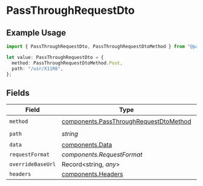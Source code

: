 # PassThroughRequestDto

## Example Usage

```typescript
import { PassThroughRequestDto, PassThroughRequestDtoMethod } from "@panora/sdk/models/components";

let value: PassThroughRequestDto = {
  method: PassThroughRequestDtoMethod.Post,
  path: "/usr/X11R6",
};
```

## Fields

| Field                                                                                            | Type                                                                                             | Required                                                                                         | Description                                                                                      |
| ------------------------------------------------------------------------------------------------ | ------------------------------------------------------------------------------------------------ | ------------------------------------------------------------------------------------------------ | ------------------------------------------------------------------------------------------------ |
| `method`                                                                                         | [components.PassThroughRequestDtoMethod](../../models/components/passthroughrequestdtomethod.md) | :heavy_check_mark:                                                                               | N/A                                                                                              |
| `path`                                                                                           | *string*                                                                                         | :heavy_check_mark:                                                                               | N/A                                                                                              |
| `data`                                                                                           | [components.Data](../../models/components/data.md)                                               | :heavy_minus_sign:                                                                               | N/A                                                                                              |
| `requestFormat`                                                                                  | *components.RequestFormat*                                                                       | :heavy_minus_sign:                                                                               | N/A                                                                                              |
| `overrideBaseUrl`                                                                                | Record<string, *any*>                                                                            | :heavy_minus_sign:                                                                               | N/A                                                                                              |
| `headers`                                                                                        | [components.Headers](../../models/components/headers.md)                                         | :heavy_minus_sign:                                                                               | N/A                                                                                              |